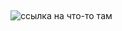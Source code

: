 ## 

![ссылка на что-то там](https://projects.invisionapp.com/static-signed/live-embed/42461973/213909491/4/latest/RWhU7ybDtm6MfnRLUM7wXqHJ1bgVMdddJ91cZOUaK7AEiZoSOlEFg9A8W0eIbXScNS3jFvn4ankWVzgT9FsXGlQlE/1280_cm_modal_add-organisation_2-step.png)